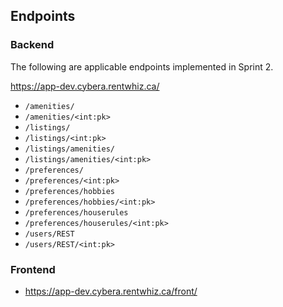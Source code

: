 ## Endpoints 

### Backend
The following are applicable endpoints implemented in Sprint 2.

https://app-dev.cybera.rentwhiz.ca/

* `/amenities/`
* `/amenities/<int:pk>`
* `/listings/`
* `/listings/<int:pk>`
* `/listings/amenities/`
* `/listings/amenities/<int:pk>`
* `/preferences/`
* `/preferences/<int:pk>`
* `/preferences/hobbies`
* `/preferences/hobbies/<int:pk>`
* `/preferences/houserules`
* `/preferences/houserules/<int:pk>`
* `/users/REST`
* `/users/REST/<int:pk>`

### Frontend

* https://app-dev.cybera.rentwhiz.ca/front/